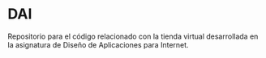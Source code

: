 # DAI
Repositorio para el código relacionado con la tienda virtual desarrollada en la asignatura de Diseño de Aplicaciones para Internet.
